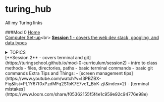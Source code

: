 # turing_hub
All my Turing links

###Mod 0
[Home](https://mod0.turing.io/)<br>
[Computer Set-up](https://mod0.turing.io/setup-instructions_)<br>
[**Session 1** - covers the web dev stack, googling, and data types](https://turingschool.github.io/mod-0-curriculum/session1) <details><summary>TOPICS</summary><br>
  - nature of the stack
  - keyboard shortcuts
  - intro to classes and attributes
  - googling skills
</details>
[**Session 2** - covers terminal and git](https://turingschool.github.io/mod-0-curriculum/session2)
    - intro to class methods
    - files, directories, paths
    - basic terminal commands
    - basic git commands
Extra Tips and Things:
  - [screen management tips](https://www.youtube.com/watch?v=I3PBZBX-Fig&list=PL1Y67f0xPzdMFq2S1bK7E7veT_BbK-zjt&index=2)
  - [terminal mistakes](https://www.loom.com/share/f05362155f5f4e1c959e92c94776e98e)
